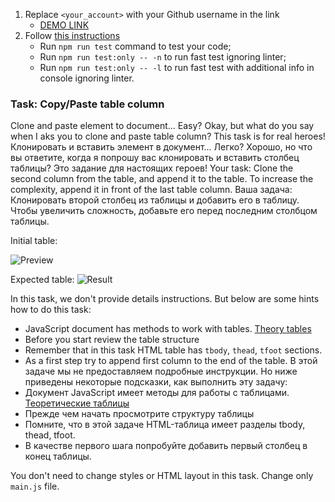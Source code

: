 1. Replace `<your_account>` with your Github username in the link
    - [DEMO LINK](https://pushkalov.github.io/js_task_clone_table_column_DOM/)
2. Follow [this instructions](https://mate-academy.github.io/layout_task-guideline/)
    - Run `npm run test` command to test your code;
    - Run `npm run test:only -- -n` to run fast test ignoring linter;
    - Run `npm run test:only -- -l` to run fast test with additional info in console ignoring linter.

### Task: Copy/Paste table column

Clone and paste element to document... Easy? Okay, but what do you say when I aks you to clone and paste table column? This task is for real heroes!
Клонировать и вставить элемент в документ... Легко? Хорошо, но что вы ответите, когда я попрошу вас клонировать и вставить столбец таблицы? Это задание для настоящих героев!
Your task: Clone the second column from the table, and append it to the table. To increase the complexity, append it in front of the last table column.
Ваша задача: Клонировать второй столбец из таблицы и добавить его в таблицу. Чтобы увеличить сложность, добавьте его перед последним столбцом таблицы.

Initial table:

![Preview](./src/images/start.png)

Expected table:
![Result](./src/images/result.png)

In this task, we don't provide details instructions. But below are some hints how to do this task:
- JavaScript document has methods to work with tables. [Theory tables](https://javascript.info/dom-navigation#dom-navigation-tables) 
- Before you start review the table structure
- Remember that in this task HTML table has `tbody`, `thead`, `tfoot` sections.
- As a first step try to append first column to the end of the table.
В этой задаче мы не предоставляем подробные инструкции. Но ниже приведены некоторые подсказки, как выполнить эту задачу:
- Документ JavaScript имеет методы для работы с таблицами. [Теоретические таблицы](https://javascript.info/dom-navigation#dom-navigation-tables)
- Прежде чем начать просмотрите структуру таблицы
- Помните, что в этой задаче HTML-таблица имеет разделы tbody, thead, tfoot.
- В качестве первого шага попробуйте добавить первый столбец в конец таблицы.

You don't need to change styles or HTML layout in this task. Change only `main.js` file.
